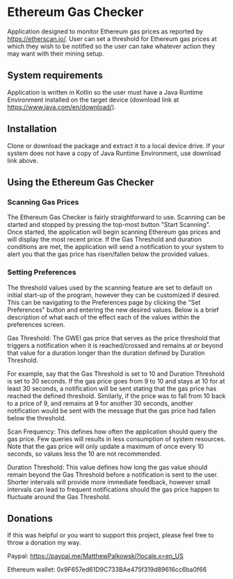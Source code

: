 # Ethereum Gas Checker

Application designed to monitor Ethereum gas prices as reported by https://etherscan.io/. User can
set a threshold for Ethereum gas prices at which they wish to be notified so the user can take 
whatever action they may want with their mining setup.

## System requirements

Application is written in Kotlin so the user must have a Java Runtime Environment installed on the 
target device (download link at https://www.java.com/en/download/).

## Installation

Clone or download the package and extract it to a local device drive. If your system does not have
a copy of Java Runtime Environment, use download link above.

## Using the Ethereum Gas Checker
### Scanning Gas Prices
The Ethereum Gas Checker is fairly straightforward to use. Scanning can be started and stopped by 
pressing the top-most button "Start Scanning". Once started, the application will begin scanning
Ethereum gas prices and will display the most recent price. If the Gas Threshold and duration 
conditions are met, the application will send a notification to your system to alert you that the
gas price has risen/fallen below the provided values. 

### Setting Preferences
The threshold values used by the scanning feature are set to default on initial start-up of the 
program, however they can be customized if desired. This can be navigating to the Preferences 
page by clicking the "Set Preferences" button and entering the new desired values. Below is a 
brief description of what each of the effect each of the values within the preferences screen.

Gas Threshold: The GWEI gas price that serves as the price threshold that triggers a notification
when it is reached/crossed and remains at or beyond that value for a duration longer than the 
duration defined by Duration Threshold.

For example, say that the Gas Threshold is set to 10 and Duration Threshold is set to 30 seconds. 
If the gas price goes from 9 to 10 and stays at 10 for at least 30 seconds, a notification will be
sent stating that the gas price has reached the defined threshold. Similarly, if the price was to 
fall from 10 back to a price of 9, and remains at 9 for another 30 seconds, another notification 
would be sent with the message that the gas price had fallen below the threshold.

Scan Frequency: This defines how often the application should query the gas price. Few queries will
results in less consumption of system resources. Note that the gas price will only update a maximum 
of once every 10 seconds, so values less the 10 are not recommended.

Duration Threshold: This value defines how long the gas value should remain beyond the Gas Threshold
before a notification is sent to the user. Shorter intervals will provide more immediate feedback, 
however small intervals can lead to frequent notifications should the gas price happen to fluctuate 
around the Gas Threshold.

## Donations

If this was helpful or you want to support this project, please feel free to throw a donation my way.

Paypal: https://paypal.me/MatthewPalkowski?locale.x=en_US

Ethereum wallet: 0x9F657ed61D9C733BAe475f319d89616cc6ba0f66